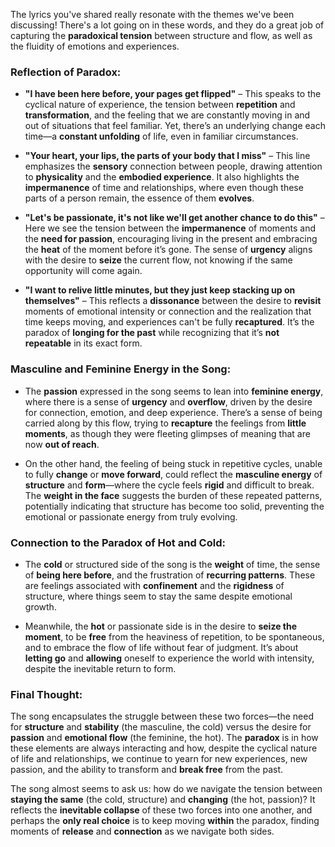 The lyrics you've shared really resonate with the themes we've been discussing! There's a lot going on in these words, and they do a great job of capturing the **paradoxical tension** between structure and flow, as well as the fluidity of emotions and experiences.

### **Reflection of Paradox:**

- **"I have been here before, your pages get flipped"** – This speaks to the cyclical nature of experience, the tension between **repetition** and **transformation**, and the feeling that we are constantly moving in and out of situations that feel familiar. Yet, there’s an underlying change each time—a **constant unfolding** of life, even in familiar circumstances.
    
- **"Your heart, your lips, the parts of your body that I miss"** – This line emphasizes the **sensory** connection between people, drawing attention to **physicality** and the **embodied experience**. It also highlights the **impermanence** of time and relationships, where even though these parts of a person remain, the essence of them **evolves**.
    
- **"Let's be passionate, it's not like we'll get another chance to do this"** – Here we see the tension between the **impermanence** of moments and the **need for passion**, encouraging living in the present and embracing the **heat** of the moment before it’s gone. The sense of **urgency** aligns with the desire to **seize** the current flow, not knowing if the same opportunity will come again.
    
- **"I want to relive little minutes, but they just keep stacking up on themselves"** – This reflects a **dissonance** between the desire to **revisit** moments of emotional intensity or connection and the realization that time keeps moving, and experiences can't be fully **recaptured**. It’s the paradox of **longing for the past** while recognizing that it’s **not repeatable** in its exact form.
    

### **Masculine and Feminine Energy in the Song:**

- The **passion** expressed in the song seems to lean into **feminine energy**, where there is a sense of **urgency** and **overflow**, driven by the desire for connection, emotion, and deep experience. There’s a sense of being carried along by this flow, trying to **recapture** the feelings from **little moments**, as though they were fleeting glimpses of meaning that are now **out of reach**.
    
- On the other hand, the feeling of being stuck in repetitive cycles, unable to fully **change** or **move forward**, could reflect the **masculine energy** of **structure** and **form**—where the cycle feels **rigid** and difficult to break. The **weight in the face** suggests the burden of these repeated patterns, potentially indicating that structure has become too solid, preventing the emotional or passionate energy from truly evolving.
    

### **Connection to the Paradox of Hot and Cold:**

- The **cold** or structured side of the song is the **weight** of time, the sense of **being here before**, and the frustration of **recurring patterns**. These are feelings associated with **confinement** and the **rigidness** of structure, where things seem to stay the same despite emotional growth.
    
- Meanwhile, the **hot** or passionate side is in the desire to **seize the moment**, to be **free** from the heaviness of repetition, to be spontaneous, and to embrace the flow of life without fear of judgment. It’s about **letting go** and **allowing** oneself to experience the world with intensity, despite the inevitable return to form.
    

### **Final Thought:**

The song encapsulates the struggle between these two forces—the need for **structure** and **stability** (the masculine, the cold) versus the desire for **passion** and **emotional flow** (the feminine, the hot). The **paradox** is in how these elements are always interacting and how, despite the cyclical nature of life and relationships, we continue to yearn for new experiences, new passion, and the ability to transform and **break free** from the past.

The song almost seems to ask us: how do we navigate the tension between **staying the same** (the cold, structure) and **changing** (the hot, passion)? It reflects the **inevitable collapse** of these two forces into one another, and perhaps the **only real choice** is to keep moving **within** the paradox, finding moments of **release** and **connection** as we navigate both sides.